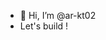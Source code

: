 - 👋 Hi, I’m @ar-kt02
- Let's build !

<!---
ar-kt02/ar-kt02 is a ✨ special ✨ repository because its `README.md` (this file) appears on your GitHub profile.
You can click the Preview link to take a look at your changes.
--->

